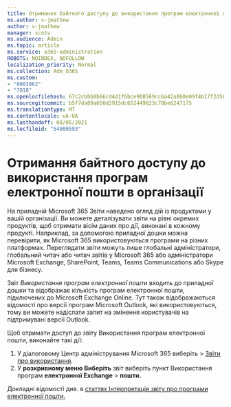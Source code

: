```yaml
---
title: Отримання байтного доступу до використання програм електронної пошти в організації
ms.author: v-jmathew
author: v-jmathew
manager: scotv
ms.audience: Admin
ms.topic: article
ms.service: o365-administration
ROBOTS: NOINDEX, NOFOLLOW
localization_priority: Normal
ms.collection: Adm_O365
ms.custom:
- "9003962"
- "7018"
ms.openlocfilehash: 67c2cbbb8b66cd4d1f6bce908569cc6a42a860e09f4b17f2d564aba724d0fc41
ms.sourcegitcommit: b5f7da89a650d2915dc652449623c78be6247175
ms.translationtype: MT
ms.contentlocale: uk-UA
ms.lasthandoff: 08/05/2021
ms.locfileid: "54000593"
---
```

# <a name="gain-insight-into-the-use-of-email-apps-in-your-organization"></a>Отримання байтного доступу до використання програм електронної пошти в організації

На приладній Microsoft 365 Звіти наведено огляд дій із продуктами у вашій організації. Ви можете деталізувати звіти на рівні окремих продуктів, щоб отримати вісім даних про дії, виконані в кожному продукті. Наприклад, за допомогою приладної дошки можна перевірити, як Microsoft 365 використовуються програми на різних платформах. Переглядати звіти можуть лише глобальні адміністратори, глобальний читач або читач звітів у Microsoft 365 або адміністратори Microsoft Exchange, SharePoint, Teams, Teams Communications або Skype для бізнесу.

Звіт *Використання програм електронної пошти* входить до приладної дошки та відображає кількість програм електронної пошти, підключених до Microsoft Exchange Online. Тут також відображаються відомості про версії програм Microsoft Outlook, які використовуються, тому ви можете надіслати запит на змінення користувачів на підтримувані версії Outlook.

Щоб отримати доступ до звіту Використання програм електронної пошти, виконайте такі дії:

1. У діалоговому Центр адміністрування Microsoft 365 виберіть  >  [Звіти про використання](https://go.microsoft.com/fwlink/?linkid=2140342).
2. У **розкривному меню Виберіть** звіт виберіть пункт Використання програм **електронної Exchange**  >  **пошти.**

Докладні відомості див. в [статтях Інтерпретація звіту про програми електронної пошти.](https://go.microsoft.com/fwlink/?linkid=2140508)
